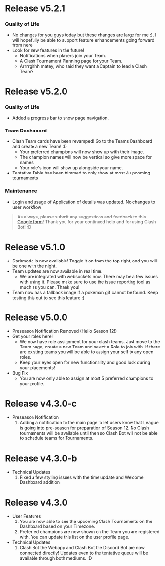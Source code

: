 # Release v5.2.1
### Quality of Life
- No changes for you guys today but these changes are large for me :). I will hopefully be able to support feature enhancements going forward from here.
- Look for new features in the future!
  - Notifications when players join your Team.
  - A Clash Tournament Planning page for your Team.
  - Arrrrghhh matey, who said they want a Captain to lead a Clash Team?

# Release v5.2.0
### Quality of Life
- Added a progress bar to show page navigation.
### Team Dashboard
- Clash Team cards have been revamped! Go to the Teams Dashboard and create a new Team! :D
  - Your preferred champions will now show up with their image.
  - The champion names will now be vertical so give more space for names.
  - Your role's icon will show up alongside your name.
- Tentative Table has been trimmed to only show at most 4 upcoming tournaments
### Maintenance 
- Login and usage of Application of details was updated. No changes to user workflow
> As always, please submit any suggestions and feedback to this [Google form](https://forms.gle/Yb5mG55M189drWXV7)! Thank you for your continued help and for using Clash Bot! :D
  

# Release v5.1.0
- Darkmode is now available! Toggle it on from the top right, and you will be one with the night.
- Team updates are now available in real time.
    - We are integrated with websockets now. There may be a few issues with using it. Please make sure to use the issue reporting tool as much as you can. Thank you!
- Team now has a fallback image if a pokemon gif cannot be found. Keep testing this out to see this feature :) 

# Release v5.0.0
- Preseason Notification Removed (Hello Season 12!)
- Get your roles here!
    - We now have role assignment for your clash teams. Just move to the Team page, create a new Team and select a Role to join with. If there are existing teams you will be able to assign your self to any open roles.
    - Keep your eyes open for new functionality and good luck during your placements!
- Bug Fix
    - You are now only able to assign at most 5 preferred champions to your profile.

# Release v4.3.0-c
- Preseason Notification
    1. Adding a notification to the main page to let users know that League is going into pre-season for preparation of Season 12. No Clash tournaments will be available until then so Clash Bot will not be able to schedule teams for Tournaments.

# Release v4.3.0-b
- Technical Updates
    1. Fixed a few styling issues with the time update and Welcome Dashboard addition

# Release v4.3.0
- User Features
    1. You are now able to see the upcoming Clash Tournaments on the Dashboard based on your Timezone.
    2. Preferred champions are now shown on the Team you are registered with. You can update this list on the user profile page.
- Technical Updates
    1. Clash Bot the Webapp and Clash Bot the Discord Bot are now connected directly! Updates even to the tentative queue will be available through both mediums. :D
